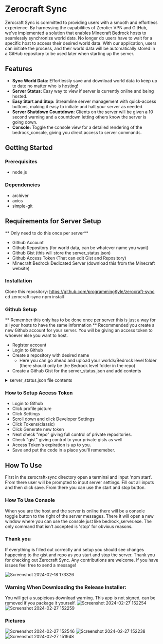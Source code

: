 # Zerocraft Sync

Zerocraft Sync is committed to providing users with a smooth and effortless experience. By harnessing the capabilities of Zerotier VPN and GitHub, we've implemented a solution that enables Minecraft Bedrock hosts to seamlessly synchronize world data. No longer do users have to wait for a specific host to access their desired world data. With our application, users can initiate the process, and their world data will be automatically stored in a GitHub repository to be used later when starting up the server.

## Features

- **Sync World Data:** Effortlessly save and download world data to keep up to date no matter who is hosting!
- **Server Status:** Easy way to view if server is currently online and being hosted.
- **Easy Start and Stop:** Streamline server management with quick-access buttons, making it easy to initiate and halt your server as needed.
- **Server Shutdown Countdown:** Clients on the server will be given a 10 second warning and a countdown letting others know the server is going down.
- **Console:** Toggle the console view for a detailed rendering of the bedrock_console, giving you direct access to server commands.

## Getting Started

### Prerequisites
- node.js

### Dependencies
- archiver
- axios
- simple-git

## Requirements for Server Setup
** Only need to do this once per server**
- Github Account
- Github Repository (for world data, can be whatever name you want)
- Github Gist (this will store the server_status.json)
- Github Access Token (That can edit Gist and Repository)
- Minecraft Bedrock Dedicated Server (download this from the Minecraft website)

### Installation
Clone this repository: https://github.com/programmingKyle/zerocraft-sync
cd zerocraft-sync
npm install

### Github Setup
** Remember this only has to be done once per server this is just a way for all your hosts to have the same information **
Recommended you create a new Github account for your server. You will be giving an access token to whoever else you want to host.
- Register account
- Login to Github
- Create a repository with desired name
  - Here you can go ahead and upload your worlds/Bedrock level folder (there should only be the Bedrock level folder in the repo)
- Create a Github Gist for the server_status.json and add contents
<details>
  <summary>server_status.json file contents</summary>
  <pre>
{
  "status": "OFFLINE",
  "servername": null,
  "ip": null,
  "port": null
}
  </pre>
</details>


### How to Setup Access Token
- Login to Github
- Click profile picture
- Click Settings
- Scroll down and click Developer Settings
- Click Tokens(classic)
- Click Generate new token
- Next check "repo" giving full control of private repositories.
- Check "gist" giving control to your private gists as well
- Access Token's expiration is up to you.
- Save and put the code in a place you'll rememeber.

## How To Use
First in the zerocraft-sync directory open a terminal and input 'npm start'.
From there user will be prompted to input server settings. Fill out all inputs and then click save. From there you can use the start and stop button.

### How To Use Console 
When you are the host and the server is online there will be a console toggle button to the right of the server messages. There it will open a new window where you can use the console just like bedrock_server.exe. The only command that isn't accepted is 'stop' for obvious reasons.

### Thank you
If everything is filled out correctly and setup you should see changes happening to the gist and repo as you start and stop the server.
Thank you for checking out Zerocraft Sync. Any contributions are welcome.
If you have issues feel free to send a message!


![Screenshot 2024-02-18 173326](https://github.com/programmingKyle/zerocraft-sync/assets/155344874/c11cb37c-3f42-41b1-bc96-5e2c1719af7c)

### Warning When Downloading the Release Installer:
You will get a suspicious download warning. This app is not signed, can be removed if you package it yourself.
![Screenshot 2024-02-27 152254](https://github.com/programmingKyle/zerocraft-sync/assets/155344874/378c8a9c-4e1b-4f70-8489-6477d8a2d8dd)
![Screenshot 2024-02-27 152259](https://github.com/programmingKyle/zerocraft-sync/assets/155344874/7a787027-7936-4889-8618-4a889980bd07)


### Pictures

![Screenshot 2024-02-27 152546](https://github.com/programmingKyle/zerocraft-sync/assets/155344874/66ac6da9-725e-4932-8c4c-50145e3d250a)
![Screenshot 2024-02-27 152238](https://github.com/programmingKyle/zerocraft-sync/assets/155344874/086250b9-38c6-4b48-8241-2d6952400f78)
![Screenshot 2024-02-27 151948](https://github.com/programmingKyle/zerocraft-sync/assets/155344874/f099a182-5247-44e8-9515-b8e95d63f8ba)







